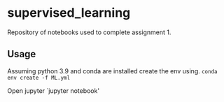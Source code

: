 # supervised_learning
Repository of notebooks used to complete assignment 1. 

## Usage
Assuming python 3.9 and conda are installed create the env using.
`conda env create -f ML.yml`

Open jupyter
`jupyter notebook'

